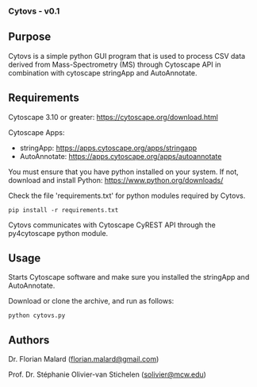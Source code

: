 ### Cytovs - v0.1

## Purpose

Cytovs is a simple python GUI program that is used to process CSV data derived from Mass-Spectrometry (MS) through Cytoscape API in combination with cytoscape stringApp and AutoAnnotate.

## Requirements

Cytoscape 3.10 or greater: https://cytoscape.org/download.html

Cytoscape Apps:
- stringApp: https://apps.cytoscape.org/apps/stringapp
- AutoAnnotate: https://apps.cytoscape.org/apps/autoannotate

You must ensure that you have python installed on your system. If not, download and install Python: https://www.python.org/downloads/

Check the file 'requirements.txt' for python modules required by Cytovs.

```
pip install -r requirements.txt
```

Cytovs communicates with Cytoscape CyREST API through the py4cytoscape python module.

## Usage

Starts Cytoscape software and make sure you installed the stringApp and AutoAnnotate.

Download or clone the archive, and run as follows:

```
python cytovs.py
```
## Authors

Dr. Florian Malard (florian.malard@gmail.com)

Prof. Dr. Stéphanie Olivier-van Stichelen (solivier@mcw.edu)
